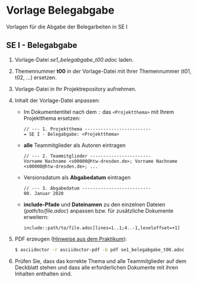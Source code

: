 # Vorlage Belegabgabe

Vorlagen für die Abgabe der Belegarbeiten in SE I

## SE I - Belegabgabe

1. Vorlage-Datei *se1_belegabgabe_t00.adoc* laden.
2. Themennummer **t00** in der Vorlage-Datei mit Ihrer Themennummer (t01, t02, ...) ersetzen.
3. Vorlage-Datei in Ihr Projektrepository aufnehmen.
4. Inhalt der Vorlage-Datei anpassen:
    - Im Dokumententitel nach dem `:` das `<Projektthema>` mit Ihrem Projektthema ersetzen:
    
        ```
        // --- 1. Projektthema -------------------------
        = SE I - Belegabgabe: <Projektthema>
        ```
    
    - **alle** Teammitglieder als Autoren eintragen
    
        ```
        // --- 2. Teammitglieder -----------------------
        Vorname Nachname <s00000@htw-dresden.de>; Vorname Nachname <s00000@htw-dresden.de>; ...
        ```
    
    - Versionsdatum als **Abgabedatum** eintragen
    
        ```
        // --- 3. Abgabedatum --------------------------
        00. Januar 2020
        ```
        
    - **include-Pfade** und **Dateinamen** zu den einzelnen Dateien (*path/to/file.adoc*) anpassen bzw. für zusätzliche Dokumente erweitern:
    
        ```
        include::path/to/file.adoc[lines=1..1;4..-1,leveloffset=+1]
        ```
    
5. PDF erzeugen ([Hinweise aus dem Praktikum](https://www.informatik.htw-dresden.de/~zirkelba/praktika/se/arbeiten-mit-git-und-asciidoc/praktikumsaufgaben-teil-2.html#_aufgabe_2_1_htmlpdf)):

    ```sh
    $ asciidoctor -r asciidoctor-pdf -b pdf se1_belegabgabe_t00.adoc
    ```
6. Prüfen Sie, dass das korrekte Thema und alle Teammitglieder auf dem Deckblatt stehen und dass alle erforderlichen Dokumente mit ihren Inhalten enthalten sind.
